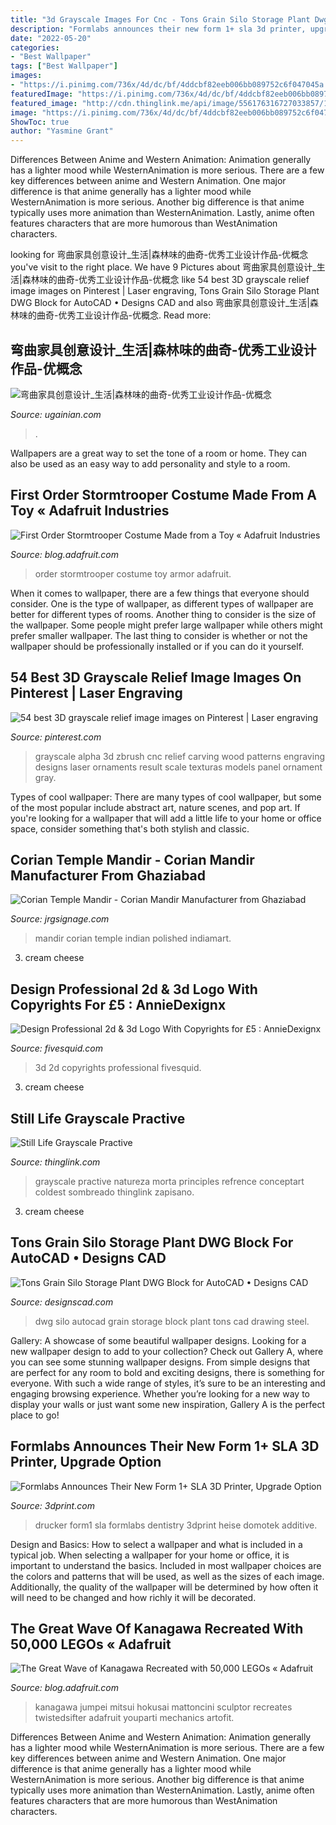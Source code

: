 ```yaml
---
title: "3d Grayscale Images For Cnc - Tons Grain Silo Storage Plant Dwg Block For Autocad • Designs Cad"
description: "Formlabs announces their new form 1+ sla 3d printer, upgrade option"
date: "2022-05-20"
categories:
- "Best Wallpaper"
tags: ["Best Wallpaper"]
images:
- "https://i.pinimg.com/736x/4d/dc/bf/4ddcbf82eeb006bb089752c6f047045a.jpg"
featuredImage: "https://i.pinimg.com/736x/4d/dc/bf/4ddcbf82eeb006bb089752c6f047045a.jpg"
featured_image: "http://cdn.thinglink.me/api/image/556176316727033857/1024/10/scaletowidth/0/0/1/1/false/true?wait=true"
image: "https://i.pinimg.com/736x/4d/dc/bf/4ddcbf82eeb006bb089752c6f047045a.jpg"
ShowToc: true
author: "Yasmine Grant"
---
```



Differences Between Anime and Western Animation: Animation generally has a lighter mood while WesternAnimation is more serious.
There are a few key differences between anime and Western Animation. One major difference is that anime generally has a lighter mood while WesternAnimation is more serious. Another big difference is that anime typically uses more animation than WesternAnimation. Lastly, anime often features characters that are more humorous than WestAnimation characters.

	

		
looking for 弯曲家具创意设计_生活|森林味的曲奇-优秀工业设计作品-优概念 you've visit to the right place. We have 9 Pictures about 弯曲家具创意设计_生活|森林味的曲奇-优秀工业设计作品-优概念 like 54 best 3D grayscale relief image images on Pinterest | Laser engraving, Tons Grain Silo Storage Plant DWG Block for AutoCAD • Designs CAD and also 弯曲家具创意设计_生活|森林味的曲奇-优秀工业设计作品-优概念. Read more:
		
    
## 弯曲家具创意设计_生活|森林味的曲奇-优秀工业设计作品-优概念

<img loading=lazy src="http://img.ugainian.com/5056/5da6cc5081762.jpg" onerror="this.onerror=null;this.src='https://tse1.mm.bing.net/th?id=OIP.umqllAgXUTaF1yJSsikOFAHaLH&amp;pid=15.1';" alt="弯曲家具创意设计_生活|森林味的曲奇-优秀工业设计作品-优概念">

_Source: ugainian.com_

>. 

	

Wallpapers are a great way to set the tone of a room or home. They can also be used as an easy way to add personality and style to a room.

    
## First Order Stormtrooper Costume Made From A Toy « Adafruit Industries

<img loading=lazy src="https://cdn-blog.adafruit.com/uploads/2015/12/First-Order-armor-1.jpg" onerror="this.onerror=null;this.src='https://tse1.mm.bing.net/th?id=OIP.HYO00yNq8-5MsY6J7MUMjQHaJ4&amp;pid=15.1';" alt="First Order Stormtrooper Costume Made from a Toy « Adafruit Industries">

_Source: blog.adafruit.com_

>order stormtrooper costume toy armor adafruit. 

	

When it comes to wallpaper, there are a few things that everyone should consider. One is the type of wallpaper, as different types of wallpaper are better for different types of rooms. Another thing to consider is the size of the wallpaper. Some people might prefer large wallpaper while others might prefer smaller wallpaper. The last thing to consider is whether or not the wallpaper should be professionally installed or if you can do it yourself.

    
## 54 Best 3D Grayscale Relief Image Images On Pinterest | Laser Engraving

<img loading=lazy src="https://i.pinimg.com/736x/4d/dc/bf/4ddcbf82eeb006bb089752c6f047045a.jpg" onerror="this.onerror=null;this.src='https://tse1.mm.bing.net/th?id=OIP.SKdCMG9Ow_Vk2JGsnnIxOAAAAA&amp;pid=15.1';" alt="54 best 3D grayscale relief image images on Pinterest | Laser engraving">

_Source: pinterest.com_

>grayscale alpha 3d zbrush cnc relief carving wood patterns engraving designs laser ornaments result scale texturas models panel ornament gray. 

	

Types of cool wallpaper:
There are many types of cool wallpaper, but some of the most popular include abstract art, nature scenes, and pop art. If you're looking for a wallpaper that will add a little life to your home or office space, consider something that's both stylish and classic.

    
## Corian Temple Mandir - Corian Mandir Manufacturer From Ghaziabad

<img loading=lazy src="https://5.imimg.com/data5/SELLER/Default/2020/10/TK/AH/CZ/1215430/corian-mandir-500x500.jpg" onerror="this.onerror=null;this.src='https://tse3.mm.bing.net/th?id=OIP.Q3JdJHe0Ofzb_omtD92v3wAAAA&amp;pid=15.1';" alt="Corian Temple Mandir - Corian Mandir Manufacturer from Ghaziabad">

_Source: jrgsignage.com_

>mandir corian temple indian polished indiamart. 

	

3. cream cheese 

    
## Design Professional 2d &amp; 3d Logo With Copyrights For £5 : AnnieDexignx

<img loading=lazy src="https://www.fivesquid.com/pics/t2/1562652805-116743-1-1.jpg" onerror="this.onerror=null;this.src='https://tse4.mm.bing.net/th?id=OIP.9AHU4HeAc9FFqLMPOhsoJgHaE-&amp;pid=15.1';" alt="Design Professional 2d &amp; 3d Logo With Copyrights for £5 : AnnieDexignx">

_Source: fivesquid.com_

>3d 2d copyrights professional fivesquid. 

	

3. cream cheese 

    
## Still Life Grayscale Practive

<img loading=lazy src="http://cdn.thinglink.me/api/image/556176316727033857/1024/10/scaletowidth/0/0/1/1/false/true?wait=true" onerror="this.onerror=null;this.src='https://tse2.mm.bing.net/th?id=OIP.TT6X_JL2hk-PZj4RLIN6zQHaGK&amp;pid=15.1';" alt="Still Life Grayscale Practive">

_Source: thinglink.com_

>grayscale practive natureza morta principles refrence conceptart coldest sombreado thinglink zapisano. 

	

3. cream cheese 

    
## Tons Grain Silo Storage Plant DWG Block For AutoCAD • Designs CAD

<img loading=lazy src="https://designscad.com/wp-content/uploads/2016/12/tons_grain_silo_storage_plant_dwg_block_for_autocad_27551.gif" onerror="this.onerror=null;this.src='https://tse3.mm.bing.net/th?id=OIP.PWdxeGQZOgLLsELkQVSfSwHaFR&amp;pid=15.1';" alt="Tons Grain Silo Storage Plant DWG Block for AutoCAD • Designs CAD">

_Source: designscad.com_

>dwg silo autocad grain storage block plant tons cad drawing steel. 

	

Gallery: A showcase of some beautiful wallpaper designs.
Looking for a new wallpaper design to add to your collection? Check out Gallery A, where you can see some stunning wallpaper designs. From simple designs that are perfect for any room to bold and exciting designs, there is something for everyone. With such a wide range of styles, it’s sure to be an interesting and engaging browsing experience. Whether you’re looking for a new way to display your walls or just want some new inspiration, Gallery A is the perfect place to go!





	
	
    
## Formlabs Announces Their New Form 1+ SLA 3D Printer, Upgrade Option

<img loading=lazy src="https://3dprint.com/wp-content/uploads/2014/06/form_1_plus_product.jpg" onerror="this.onerror=null;this.src='https://tse4.mm.bing.net/th?id=OIP.5T6eLUdwaWCMzhwIGzozowHaKu&amp;pid=15.1';" alt="Formlabs Announces Their New Form 1+ SLA 3D Printer, Upgrade Option">

_Source: 3dprint.com_

>drucker form1 sla formlabs dentistry 3dprint heise domotek additive. 

	

Design and Basics: How to select a wallpaper and what is included in a typical job.
When selecting a wallpaper for your home or office, it is important to understand the basics. Included in most wallpaper choices are the colors and patterns that will be used, as well as the sizes of each image. Additionally, the quality of the wallpaper will be determined by how often it will need to be changed and how richly it will be decorated.

    
## The Great Wave Of Kanagawa Recreated With 50,000 LEGOs « Adafruit

<img loading=lazy src="https://cdn-blog.adafruit.com/uploads/2020/12/lego-great-wave-off-kanagawa-jumpei-mitsui-9.jpg" onerror="this.onerror=null;this.src='https://tse2.mm.bing.net/th?id=OIP.Y4fqE_t-d1GomnXy2JcRaQHaEl&amp;pid=15.1';" alt="The Great Wave of Kanagawa Recreated with 50,000 LEGOs « Adafruit">

_Source: blog.adafruit.com_

>kanagawa jumpei mitsui hokusai mattoncini sculptor recreates twistedsifter adafruit youparti mechanics artofit. 

	

Differences Between Anime and Western Animation: Animation generally has a lighter mood while WesternAnimation is more serious.
There are a few key differences between anime and Western Animation. One major difference is that anime generally has a lighter mood while WesternAnimation is more serious. Another big difference is that anime typically uses more animation than WesternAnimation. Lastly, anime often features characters that are more humorous than WestAnimation characters.

